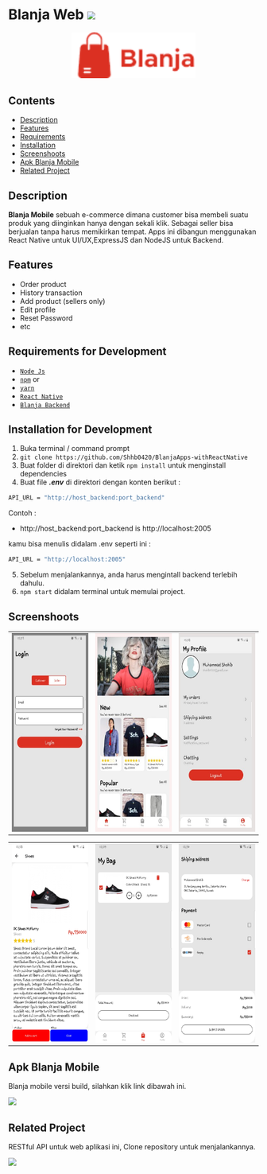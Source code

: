 # Blanja Web <img src="https://img.shields.io/badge/Build%20with-React%20Native-61dbfb?style=popout&logo=react">

<div align="center">
    <img width="250" src="./src/assets/image/logo.png">
</div>

## Contents

- [Description](#description)
- [Features](#features)
- [Requirements](#requirements-for-development)
- [Installation](#installation-for-development)
- [Screenshoots](#screenshoots)
- [Apk Blanja Mobile](#apk-blanja-mobile)
- [Related Project](#related-project)

## Description

**Blanja Mobile** sebuah e-commerce dimana customer bisa membeli suatu produk yang diinginkan hanya dengan sekali klik. Sebagai seller bisa berjualan tanpa harus memikirkan tempat. Apps ini dibangun menggunakan React Native untuk UI/UX,ExpressJS dan NodeJS untuk Backend.

## Features

- Order product
- History transaction
- Add product (sellers only)
- Edit profile
- Reset Password
- etc

## Requirements for Development

- [`Node Js`](https://nodejs.org/en/)
- [`npm`](https://www.npmjs.com/get-npm) or
- [`yarn`](https://classic.yarnpkg.com/en/docs/install/#debian-stable)
- [`React Native`](https://reactnative.dev/)
- [`Blanja Backend`](https://github.com/Shhb0420/Blanja-API.git)

## Installation for Development

1. Buka terminal / command prompt
2. `git clone https://github.com/Shhb0420/BlanjaApps-withReactNative`
3. Buat folder di direktori dan ketik `npm install` untuk menginstall dependencies
4. Buat file **_.env_** di direktori dengan konten berikut :

```bash
API_URL = "http://host_backend:port_backend"
```

Contoh :

- http://host_backend:port_backend is http://localhost:2005

kamu bisa menulis didalam .env seperti ini :

```bash
API_URL = "http://localhost:2005"
```

5. Sebelum menjalankannya, anda harus mengintall backend terlebih dahulu.
6. `npm start` didalam terminal untuk memulai project.

## Screenshoots

<table>
  <tr>
    <td valign="center"><img src="./src/assets/image/BlanjaRN-1.jpg" height="400px" width="225px"></td>
    <td valign="center"><img src="./src/assets/image/BlanjaRN-2.jpg" height="400px" width="225px"></td>
    <td valign="center"><img src="./src/assets/image/BlanjaRN-3.jpg" height="400px" width="225px"></td>
  </tr>
 </table>

<table>
  <tr>
    <td valign="center"><img src="./src/assets/image/BlanjaRN-4.jpg" height="400px" width="225px"></td>
    <td valign="center"><img src="./src/assets/image/BlanjaRN-5.jpg" height="400px" width="225px"></td>
    <td valign="center"><img src="./src/assets/image/BlanjaRN-6.jpg" height="400px" width="225px"></td>
  </tr>
</table>

## Apk Blanja Mobile

Blanja mobile versi build, silahkan klik link dibawah ini.

<a href="https://drive.google.com/drive/folders/1SGaWYqwP1zDuh-JLYAEyE1P_VMD5-NHS?usp=sharing">
  <img src="https://img.shields.io/badge/Blanja%20Mobile-blue.svg?style=popout&logo=firefox"/>
</a>

## Related Project

RESTful API untuk web aplikasi ini, Clone repository untuk menjalankannya.

<a href="https://github.com/Shhb0420/Blanja-API">
<img src="https://img.shields.io/badge/Blanja%20Backend-Repository-blue.svg?style=popout&logo=github"/>
</a>
